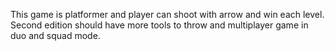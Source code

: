 This game is platformer and player can shoot with arrow and win each level.
Second edition should have more tools to throw and multiplayer game in duo and squad mode.
